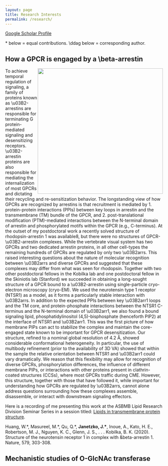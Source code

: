```yaml
---
layout: page
title: Research Interests
permalink: /research/
---
```


[Google Scholar Profile]([https://scholar.google.com/citations?user=MHNfkuUAAAAJ&hl=en&oi=ao](https://scholar.google.com/citations?user=a9nNtM8AAAAJ&hl=en))

\* below = equal contributions.
\ddag below = corresponding author.

## How a GPCR is engaged by a \beta-arrestin

<p>
<img src="https://jjanetzko.github.io/images/overall_EM_figure-01.png" style="float:right;width:400px;">
To achieve temporal regulation of signaling, a family of proteins known as \u03B2-arrestins are responsible for terminating G protein-mediated signaling and desensitizing receptors. \u03B2-arrestin proteins are also responsible for mediating the internalization of most GPCRs and dictating their recycling and re-sensitization behavior. The longstanding view of how GPCRs are recognized by arrestins is that recruitment is mediated by 1. protein-protein interactions (PPIs) between key loops in arrestin and the transmembrane (TM) bundle of the GPCR, and 2. post-translational modification (PTM)-mediated interactions between the N-terminal domain of arrestin and phosphorylated motifs within the GPCR (e.g., C-terminus). At the outset of my postdoctoral work a recently solved structure of rhodopsin-arrestin 1 was available8, but there were no structures of GPCR-\u03B2-arrestin complexes. While the vertebrate visual system has two GPCRs and two dedicated arrestin proteins, in all other cell-types the remaining hundreds of GPCRs are regulated by only two \u03B2arrs. This raised interesting questions about the nature of molecular recognition between \u03B2arrs and diverse GPCRs and suggested that these complexes may differ from what was seen for rhodopsin. Together with two other postdoctoral fellows in the Kobilka lab and one postdoctoral fellow in the Skiniotis lab (Stanford) we succeeded in obtaining a long-sought structure of a GPCR bound to a \u03B2-arrestin using single-particle cryo-electron microscopy (cryo-EM). We used the neurotensin type 1 receptor (NTSR1) as a model, as it forms a particularly stable interaction with \u03B2arrs. In addition to the expected PPIs between key \u03B2arr1 loops and the TM core, and protein-phosphate interactions between the NTSR1 C-terminus and the N-terminal domain of \u03B2arr1, we also found a bound signaling lipid, phosphatidylinositol (4,5)-bisphosphate (henceforth PIP2) at the interface of NTSR1 and \u03B2arr1. This was the first picture of how membrane PIPs can act to stabilize the complex and maintain the core-engaged state known to be important for GPCR desensitization. Our structure, refined to a nominal global resolution of 4.2 &#8491, showed considerable conformational heterogeneity. In particular, the use of multibody refinement (prior to the availability of 3D VA) showed that within the sample the relative orientation between NTSR1 and \u03B2arr1 could vary dramatically. We reason that this flexibility may allow for recognition of diverse GPCRs, phosphorylation differences, the influence of different membrane PIPs, or interactions with other proteins present in clathrin-coated structures (CCSs), where most GPCRs traffic during CME. However, this structure, together with those that have followed it, while important for understanding how GPCRs are regulated by \u03B2arrs, cannot alone address questions surrounding how these complexes assemble, disassemble, or interact with downstream signaling effectors.
</p>

Here is a recording of me presenting this work at the ASBMB Lipid Research Division Seminar Series in a session titled: [Lipids in transmembrane protein structure]([https://fiftyyears.com/translation-podcast/2021/10/14/screening-for-enhanced-rna-vaccines-with-kathrin-leppek-gun-byeon-hannah-wayment-steele](https://youtu.be/hpJwu7iOS8Y?t=1804)).

Huang, W.\*, Masureel, M.\*, Qu, Q.\*, **Janetzko, J.\***, Inoue, A., Kato, H. E., Robertson, M. J., Nguyen, K. C., Glenn, J. S., . . . Kobilka, B. K. (2020). Structure of the neurotensin receptor 1 in complex with &beta-arrestin 1. Nature, 579, 303-308.

## Mechanistic studies of O-GlcNAc transferase
